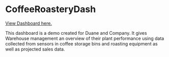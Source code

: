 # CoffeeRoasteryDash

[View Dashboard here.](https://roastery-dash.onrender.com/)


This dashboard is a demo created for Duane and Company.  It gives Warehouse management an overview of their plant performance using data collected from sensors in coffee storage bins and roasting equipment as well as projected sales data.
